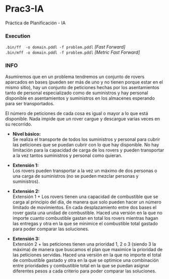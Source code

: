 # Prac3-IA
Práctica de Planificación - IA


### Execution
`.bin/ff  -o domain.pddl -f problem.pddl` _[Fast Forward]_  
`.bin/mff -o domain.pddl -f problem.pddl` _[Metric Fast Forward]_

### INFO
Asumiremos que en un problema tendremos un conjunto de rovers aparcados en bases (pueden
ser más de uno y no tienen porque estar en el mismo sitio), hay un conjunto de peticiones hechas
por los asentamientos tanto de personal especializado como de suministros y hay personal disponible
en asentamientos y suministros en los almacenes esperando para ser transportados. 

El número de peticiones de cada cosa es igual o mayor a lo que está disponible.
Nada impide que un rover cargue y descargue varias veces en su recorrido.

- **Nivel básico:**  
  Se realiza el transporte de todos los suministros y personal para cubrir las
  peticiones que se puedan cubrir con lo que hay disponible. No hay limitación para la capacidad
  de carga de los rovers y pueden transportar a la vez tantos suministros y personal como quieran.
  
- **Extensión 1:**   
  Los rovers pueden transportar a la vez un máximo de dos personas o una carga
  de suministros (no se pueden mezclar personas y suministros).
  
- **Extensión 2:**   
  Extensión 1 + Los rovers tienen una capacidad de combustible que se carga
  al principio del día, de manera que solo pueden hacer un número limitado de movimientos.
  En cada desplazamiento entre dos bases el rover gasta una unidad de combustible. Haced una
  versión en la que no importe cuanto combustible gastan en total los rovers mientras hagan las
  entregas y otra en la que se minimice el combustible total gastado para poder comparar las
  soluciones.
  
- **Extensión 3:**  
  Extensión 2 + las peticiones tienen una prioridad 1, 2 o 3 (siendo 3 la máxima)
  de manera que buscamos el plan que maximice la prioridad de las peticiones servidas. Haced
  una versión en la que no importe el total de combustible gastado y otra en la que se optimice
  una combinación entre prioridades y combustible total en la que se puedan asignar diferentes
  pesos a cada criterio para poder comparar las soluciones.
